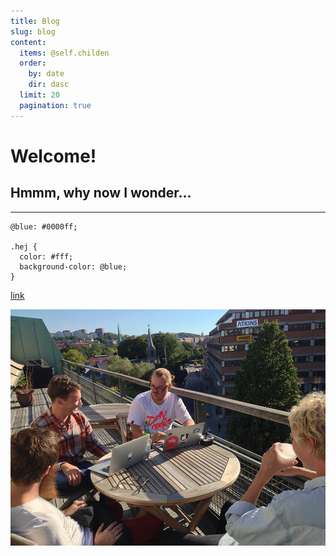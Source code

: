 ```yaml
---
title: Blog
slug: blog
content:
  items: @self.childen
  order:
    by: date
    dir: dasc
  limit: 20
  pagination: true
---
```


# Welcome!

## Hmmm, why now I wonder...

___

```less
@blue: #0000ff;

.hej {
  color: #fff;
  background-color: @blue;
}
```

[link](blog/2014-12/test)

![alt](uit.jpg?cropZoom=400,400)
